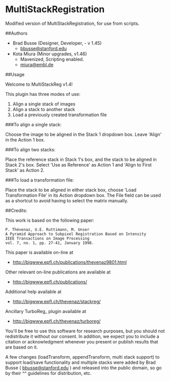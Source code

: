 MultiStackRegistration
======================

Modified version of MultiStackRegistration, for use from scripts. 

##Authors

* Brad Busse (Designer, Developer, - v 1.45)
  * bbusse@stanford.edu 
* Kota Miura (Minor upgrades, v1.46)
  * Mavenized, Scripting enabled. 
  * miura@embl.de	


##Usage

Welcome to MultiStackReg v1.4!

This plugin has three modes of use:

1. Align a single stack of images
2. Align a stack to another stack
3. Load a previously created transformation file


###To align a single stack:

Choose the image to be aligned in the Stack 1 dropdown box.
Leave 'Align' in the Action 1 box.


###To align two stacks:

Place the reference stack in Stack 1's box, and the stack to be aligned in Stack 2's box.  Select 'Use as Reference' as Action 1 and 'Align to First Stack' as Action 2.


###To load a transformation file:

Place the stack to be aligned in either stack box, choose 'Load Transformation File' in its Action dropdown box. The File field can be used as a shortcut to avoid having to select the matrix manually.



##Credits:


This work is based on the following paper:

    P. Thévenaz, U.E. Ruttimann, M. Unser
    A Pyramid Approach to Subpixel Registration Based on Intensity
    IEEE Transactions on Image Processing
    vol. 7, no. 1, pp. 27-41, January 1998.

This paper is available on-line at

* <http://bigwww.epfl.ch/publications/thevenaz9801.html>

Other relevant on-line publications are available at

* <http://bigwww.epfl.ch/publications/>

Additional help available at

* <http://bigwww.epfl.ch/thevenaz/stackreg/>

Ancillary TurboReg_ plugin available at

* <http://bigwww.epfl.ch/thevenaz/turboreg/>

You'll be free to use this software for research purposes, but you should not redistribute it without our consent. In addition, we expect you to include a citation or acknowledgment whenever you present or publish results that are based on it.

A few changes (loadTransform, appendTransform, multi stack support) to support load/save functionality and multiple stacks were added by Brad Busse ( bbusse@stanford.edu ) and released into the public domain, so go by their ^^ guidelines for distribution, etc.
